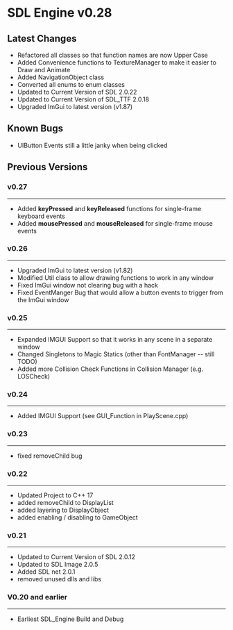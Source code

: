 # SDL Engine v0.28

Latest Changes
---------------
- Refactored all classes so that function names are now Upper Case
- Added Convenience functions to TextureManager to make it easier to Draw and Animate
- Added NavigationObject class
- Converted all enums to enum classes
- Updated to Current Version of SDL 2.0.22
- Updated to Current Version of SDL_TTF 2.0.18
- Upgraded ImGui to latest version (v1.87)


Known Bugs
---------------
- UIButton Events still a little janky when being clicked

## Previous Versions

### v0.27
---------------
- Added **keyPressed** and **keyReleased** functions for single-frame keyboard events 
- Added **mousePressed** and **mouseReleased** for single-frame mouse events


### v0.26
---------------
- Upgraded ImGui to latest version (v1.82)
- Modified Util class to allow drawing functions to work in any window
- Fixed ImGui window not clearing bug with a hack
- Fixed EventManger Bug that would allow a button events to trigger from the ImGui window

### v0.25
---------------
- Expanded IMGUI Support so that it works in any scene in a separate window
- Changed Singletons to Magic Statics (other than FontManager -- still TODO)
- Added more Collision Check Functions in Collision Manager (e.g. LOSCheck)

### v0.24
---------------
- Added IMGUI Support (see GUI_Function in PlayScene.cpp)

### v0.23
-----
- fixed removeChild bug

### v0.22
-----
- Updated Project to C++ 17
- added removeChild to DisplayList
- added layering to DisplayObject
- added enabling / disabling to GameObject

### v0.21
-----
- Updated to Current Version of SDL 2.0.12
- Updated to SDL Image 2.0.5
- Added SDL net 2.0.1
- removed unused dlls and libs

### V0.20 and earlier
-----------------
- Earliest SDL_Engine Build and Debug
